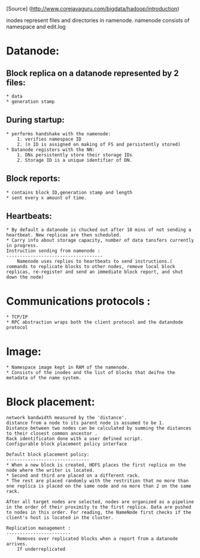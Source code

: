 [Source] (http://www.corejavaguru.com/bigdata/hadoop/introduction)

inodes represent files and directories in namenode.
namenode consists of namespace and edit.log


Datanode:
=========
Block replica on a datanode represented by 2 files:
----------------------------------------------------
	* data
	* generation stamp
During startup:
----------------
	* performs handshake with the namenode:
	 	1. verifies namespace ID
	 	2. (n ID is assigned on making of FS and persistently stored)
	* Datanode registers with the NN:
		1. DNs persistently store their storage IDs
		2. Storage ID is a unique identifier of DN.
Block reports:
---------------
	* contains block ID,generation stamp and length
	* sent every x amount of time.
Heartbeats:
-------------
	* By default a datanode is chucked out after 10 mins of not sending a heartbeat. New replicas are then scheduled.
	* Carry info about storage capacity, number of data tansfers currently in progress.
	Instruction sending from namenode :
	------------------------------------
		Namenode uses replies to heartbeats to send instructions.( commands to replicate blocks to other nodes, remove local block replicas, re-register and send an immediate block report, and shut down the node)


Communications protocols :
===========================
	* TCP/IP
	* RPC abstraction wraps both the client protocol and the datandode protocol

Image:
======
	* Namespace image kept in RAM of the namenode.
	* Consists of the inodes and the list of blocks that deifne the metadata of the name system.

Block placement:
=================
	network bandwidth measured by the 'distance'.
	distance from a node to its parent node is assumed to be 1.
	Distance between two nodes can be calculated by summing the distances to their closest common ancestor .
	Rack identificaton done with a user defined script.
	Configurable block placement policy interface

	Default block placement policy:
	-------------------------------
	* When a new block is created, HDFS places the first replica on the node where the writer is located.
	* Second and third are placed on a different rack.
	* The rest are placed randomly with the restrition that no more than one replica is placed on the same node and no more than 2 on the same rack.

	After all target nodes are selected, nodes are organized as a pipeline in the order of their proximity to the first replica. Data are pushed to nodes in this order. For reading, the NameNode first checks if the client's host is located in the cluster.

	Replication management :
	------------------------
		Removes over replicated blocks when a report from a datanode arrives.
		If underreplicated
